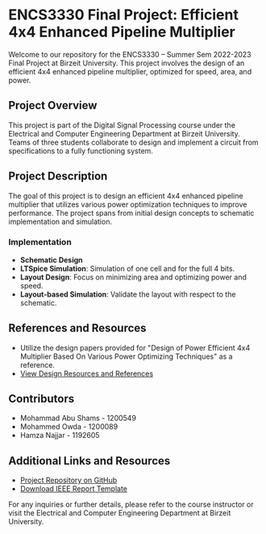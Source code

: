 # ENCS3330 Final Project: Efficient 4x4 Enhanced Pipeline Multiplier

Welcome to our repository for the ENCS3330 – Summer Sem 2022-2023 Final Project at Birzeit University. This project involves the design of an efficient 4x4 enhanced pipeline multiplier, optimized for speed, area, and power.

## Project Overview

This project is part of the Digital Signal Processing course under the Electrical and Computer Engineering Department at Birzeit University. Teams of three students collaborate to design and implement a circuit from specifications to a fully functioning system.

## Project Description

The goal of this project is to design an efficient 4x4 enhanced pipeline multiplier that utilizes various power optimization techniques to improve performance. The project spans from initial design concepts to schematic implementation and simulation.


### Implementation

- **Schematic Design**
- **LTSpice Simulation**: Simulation of one cell and for the full 4 bits.
- **Layout Design**: Focus on minimizing area and optimizing power and speed.
- **Layout-based Simulation**: Validate the layout with respect to the schematic.

## References and Resources

- Utilize the design papers provided for "Design of Power Efficient 4x4 Multiplier Based On Various Power Optimizing Techniques" as a reference.
- [View Design Resources and References](https://www.sciencedirect.com/journal/microelectronics-journal)

## Contributors

- Mohammad Abu Shams - 1200549
- Mohammed Owda - 1200089
- Hamza Najjar - 1192605

## Additional Links and Resources

- [Project Repository on GitHub](https://github.com/MohammadAbuShams/ENCS3330-IC-Project)
- [Download IEEE Report Template](https://www.sciencedirect.com/journal/microelectronics-journal)

For any inquiries or further details, please refer to the course instructor or visit the Electrical and Computer Engineering Department at Birzeit University.

